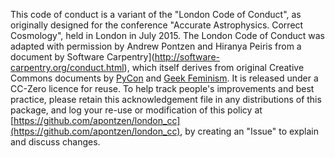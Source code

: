 This code of conduct is a variant of the "London Code of Conduct", as originally designed for the conference "Accurate Astrophysics. Correct Cosmology", held in London in July 2015. The London Code of Conduct was adapted with permission by Andrew Pontzen and Hiranya Peiris from a document by Software Carpentry](http://software-carpentry.org/conduct.html), which itself derives from original Creative Commons documents by [PyCon](https://us.pycon.org/2013/about/code-of-conduct/) and [Geek Feminism](http://geekfeminism.wikia.com/wiki/Community_anti-harassment/Policy). It is released under a CC-Zero licence for reuse. To help track people's improvements and best practice, please retain this acknowledgement file in any distributions of this package, and log your re-use or modification of this policy at [https://github.com/apontzen/london_cc](https://github.com/apontzen/london_cc), by creating an "Issue" to explain and discuss changes.

